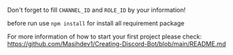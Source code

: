 Don't forget to fill `CHANNEL_ID` and `ROLE_ID` by your information!

before run use `npm install` for install all requirement package

For more information of how to start your first project please check: https://github.com/Masihdev1/Creating-Discord-Bot/blob/main/README.md
